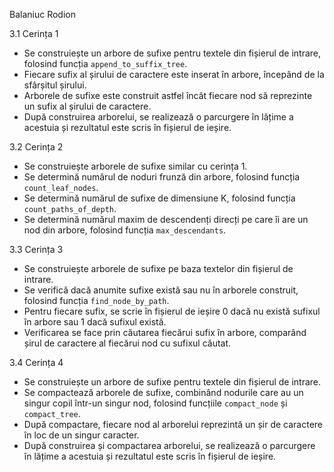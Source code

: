 Balaniuc Rodion

3.1 Cerința 1
- Se construiește un arbore de sufixe pentru textele din fișierul de intrare, folosind funcția `append_to_suffix_tree`.
- Fiecare sufix al șirului de caractere este inserat în arbore, începând de la sfârșitul șirului.
- Arborele de sufixe este construit astfel încât fiecare nod să reprezinte un sufix al șirului de caractere.
- După construirea arborelui, se realizează o parcurgere în lățime a acestuia și rezultatul este scris în fișierul de ieșire.

3.2 Cerința 2
- Se construiește arborele de sufixe similar cu cerința 1.
- Se determină numărul de noduri frunză din arbore, folosind funcția `count_leaf_nodes`.
- Se determină numărul de sufixe de dimensiune K, folosind funcția `count_paths_of_depth`.
- Se determină numărul maxim de descendenți direcți pe care îi are un nod din arbore, folosind funcția `max_descendants`.

3.3 Cerința 3
- Se construiește arborele de sufixe pe baza textelor din fișierul de intrare.
- Se verifică dacă anumite sufixe există sau nu în arborele construit, folosind funcția `find_node_by_path`.
- Pentru fiecare sufix, se scrie în fișierul de ieșire 0 dacă nu există sufixul în arbore sau 1 dacă sufixul există.
- Verificarea se face prin căutarea fiecărui sufix în arbore, comparând șirul de caractere al fiecărui nod cu sufixul căutat.

3.4 Cerința 4
- Se construiește un arbore de sufixe pentru textele din fișierul de intrare.
- Se compactează arborele de sufixe, combinând nodurile care au un singur copil într-un singur nod, folosind funcțiile `compact_node` și `compact_tree`.
- După compactare, fiecare nod al arborelui reprezintă un șir de caractere în loc de un singur caracter.
- După construirea și compactarea arborelui, se realizează o parcurgere în lățime a acestuia și rezultatul este scris în fișierul de ieșire.
